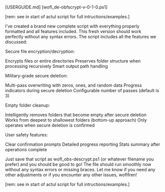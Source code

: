 
[USERGUIDE.md]
[wofl_de-obfscrypt-v-0-1-0.ps1]

[rem: see in start of actul script for full intructions/examples.]


I've created a brand new complete script with everything properly formatted and all features included. This fresh version should work perfectly without any syntax errors.
The script includes all the features we discussed:

Secure file encryption/decryption:

Encrypts files or entire directories
Preserves folder structure when processing recursively
Smart output path handling


Military-grade secure deletion:

Multi-pass overwriting with zeros, ones, and random data
Progress indicators during secure deletion
Configurable number of passes (default is 3)


Empty folder cleanup:

Intelligently removes folders that become empty after secure deletion
Works from deepest to shallowest folders (bottom-up approach)
Only operates when secure deletion is confirmed


User safety features:

Clear confirmation prompts
Detailed progress reporting
Stats summary after operations complete



Just save that script as wofl_obs-descrypt.ps1 (or whatever filename you prefer) and you should be good to go! The file should run smoothly now without any syntax errors or missing braces.
Let me know if you need any other adjustments or if you encounter any other issues, woflfren!

[rem: see in start of actul script for full intructions/examples.]